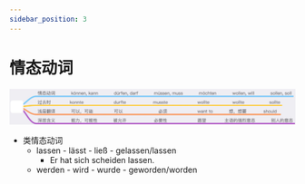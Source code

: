 ```yaml
---
sidebar_position: 3
---
```


# 情态动词

![](./img/情态动词.jpg)

* 类情态动词
  * lassen - lässt - ließ -  gelassen/lassen
    * Er hat sich scheiden lassen.
  * werden - wird - wurde - geworden/worden
